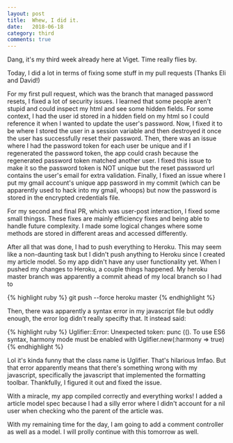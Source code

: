 ```yaml
---
layout: post
title:  Whew, I did it.
date:   2018-06-18
category: third
comments: true
---
```


Dang, it's my third week already here at Viget. Time really flies by. 

Today, I did a lot in terms of fixing some stuff in my pull requests (Thanks Eli and David!)

For my first pull request, which was the branch that managed password resets, I fixed a lot of security issues. I learned that some people aren't stupid and could inspect my html and see some hidden fields. For some context, I had the user id stored in a hidden field on my html so I could reference it when I wanted to update the user's password. Now, I fixed it to be where I stored the user in a session variable and then destroyed it once the user has successfully reset their password. Then, there was an issue where I had the password token for each user be unique and if I regenerated the password token, the app could crash because the regenerated password token matched another user. I fixed this issue to make it so the password token is NOT unique but the reset password url contains the user's email for extra validation. Finally, I fixed an issue where I put my gmail account's unique app password in my commit (which can be apparently used to hack into my gmail, whoops) but now the password is stored in the encrypted credentials file. 

For my second and final PR, which was user-post interaction, I fixed some small thingss. These fixes are mainly efficiency fixes and being able to handle future complexity. I made some logical changes where some methods are stored in different areas and accessed differently. 

After all that was done, I had to push everything to Heroku. This may seem like a non-daunting task but I didn't push anything to Heroku since I created my article model. So my app didn't have any user functionality yet. When I pushed my changes to Heroku, a couple things happened. My heroku master branch was apparently a commit ahead of my local branch so I had to 

{% highlight ruby %}
git push --force heroku master
{% endhighlight %}

Then, there was apparently a syntax error in my javascript file but oddly enough, the error log didn't really specifty that. It instead said: 

{% highlight ruby %}
Uglifier::Error: Unexpected token: punc ((). To use ES6 syntax, harmony mode must be enabled with Uglifier.new(:harmony => true)
{% endhighlight %}

Lol it's kinda funny that the class name is Uglifier. That's hilarious lmfao. But that error apparently means that there's something wrong with my javascript, specifically the javascript that implemented the formatting toolbar. Thankfully, I figured it out and fixed the issue. 

With a miracle, my app compiled correctly and everything works! I added a article model spec because I had a silly error where I didn't account for a nil user when checking who the parent of the article was. 

With my remaining time for the day, I am going to add a comment controller as well as a model. I will prolly continue with this tomorrow as well. 